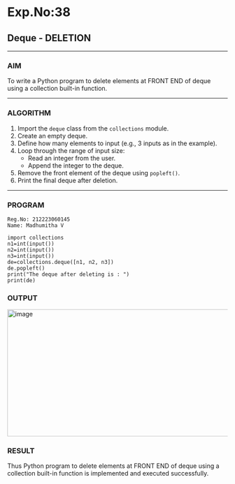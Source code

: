 # Exp.No:38  
## Deque - DELETION

---

### AIM  
To write a Python program to delete elements at FRONT END of deque using a collection built-in function.

---

### ALGORITHM  

1. Import the `deque` class from the `collections` module.  
2. Create an empty deque.  
3. Define how many elements to input (e.g., 3 inputs as in the example).  
4. Loop through the range of input size:  
   - Read an integer from the user.  
   - Append the integer to the deque.  
5. Remove the front element of the deque using `popleft()`.  
6. Print the final deque after deletion.  

---

### PROGRAM  

```
Reg.No: 212223060145
Name: Madhumitha V

import collections
n1=int(input())
n2=int(input())
n3=int(input())
de=collections.deque([n1, n2, n3])
de.popleft()
print("The deque after deleting is : ")
print(de)
```

### OUTPUT
<img width="817" height="291" alt="image" src="https://github.com/user-attachments/assets/83a523b0-dc8b-4208-bee7-3ba55ed61fbe" />

### RESULT
Thus Python program to delete elements at FRONT END of deque using a collection built-in function is implemented and executed successfully.
